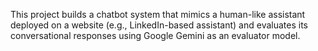 This project builds a chatbot system that mimics a human-like assistant deployed on a website (e.g., LinkedIn-based assistant) and evaluates its conversational responses using Google Gemini as an evaluator model.
